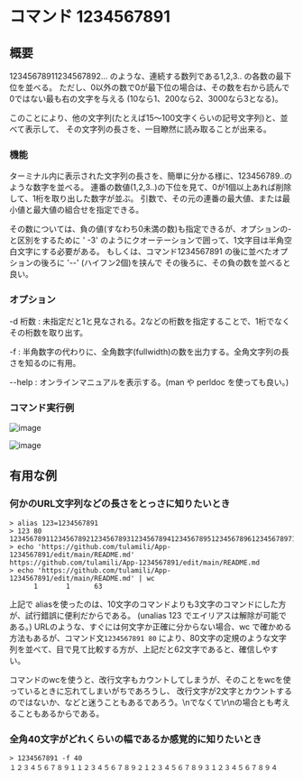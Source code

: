 # コマンド 1234567891

## 概要

12345678911234567892... のような、連続する数列である1,2,3.. の各数の最下位を並べる。
ただし、0以外の数で0が最下位の場合は、その数を右から読んで0ではない最も右の文字を与える
(10なら1、200なら2、3000なら3となる)。

このことにより、他の文字列(たとえば15～100文字くらいの記号文字列)と、並べて表示して、
その文字列の長さを、一目瞭然に読み取ることが出来る。

### 機能

ターミナル内に表示された文字列の長さを、簡単に分かる様に、123456789..のような数字を並べる。
連番の数値(1,2,3..)の下位を見て、0が1個以上あれば削除して、1桁を取り出した数字が並ぶ。
引数で、その元の連番の最大値、または最小値と最大値の組合せを指定できる。

その数については、負の値(すなわち0未満の数)も指定できるが、オプションの-と区別をするために
' -3' のようにクオーテーションで囲って、1文字目は半角空白文字にする必要がある。
もしくは、コマンド1234567891 の後に並べたオプションの後ろに '--' (ハイフン2個)を挟んで
その後ろに、その負の数を並べると良い。

### オプション

 -d 桁数 : 未指定だと1と見なされる。2などの桁数を指定することで、1桁でなくその桁数を取り出す。

 -f      : 半角数字の代わりに、全角数字(fullwidth)の数を出力する。全角文字列の長さを知るのに有用。 
 
 --help  : オンラインマニュアルを表示する。(man や perldoc を使っても良い。)  

### コマンド実行例

![image](https://github.com/user-attachments/assets/3f318bbd-5dc4-4b4a-906c-e27ed465206f)

![image](https://github.com/user-attachments/assets/e650bec9-fc5f-4779-bf85-4b61636e8ee2)

## 有用な例

### 何かのURL文字列などの長さをとっさに知りたいとき

```
> alias 123=1234567891
> 123 80
12345678911234567892123456789312345678941234567895123456789612345678971234567898
> echo 'https://github.com/tulamili/App-1234567891/edit/main/README.md'
https://github.com/tulamili/App-1234567891/edit/main/README.md
> echo 'https://github.com/tulamili/App-1234567891/edit/main/README.md' | wc 
      1       1      63
```

上記で aliasを使ったのは、10文字のコマンドよりも3文字のコマンドにした方が、試行錯誤に便利だからである。
(unalias 123 でエイリアスは解除が可能である。)
URLのような、すぐには何文字か正確に分からない場合、wc で確かめる方法もあるが、コマンド文`1234567891 80`
により、80文字の定規のような文字列を並べて、目で見て比較する方が、上記だと62文字であると、確信しやすい。

コマンドのwcを使うと、改行文字もカウントしてしまうが、そのことをwcを使っているときに忘れてしまいがちであろうし、
改行文字が2文字とカウントするのではないか、などと迷うこともあるであろう。\nでなくて\r\nの場合とも考えることもあるからである。

### 全角40文字がどれくらいの幅であるか感覚的に知りたいとき

```
> 1234567891 -f 40
１２３４５６７８９１１２３４５６７８９２１２３４５６７８９３１２３４５６７８９４
```
